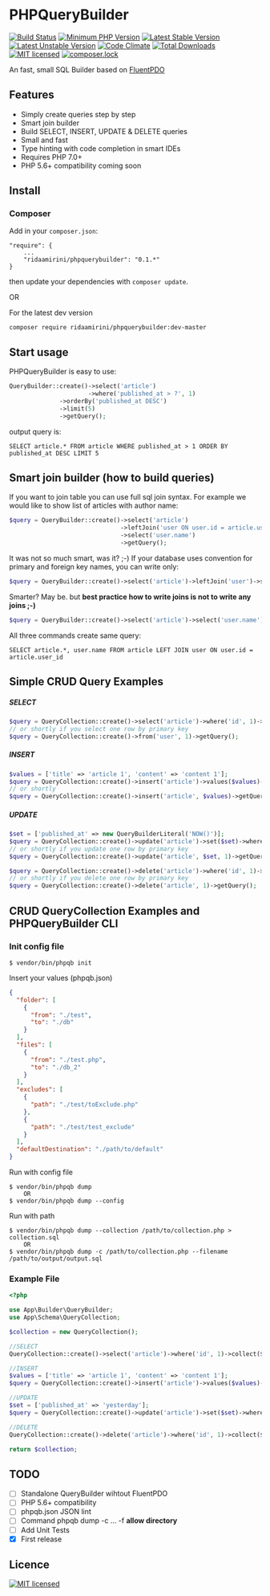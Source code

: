 # PHPQueryBuilder
[![Build Status](https://travis-ci.org/ridaamirini/PHPQueryBuilder.svg?branch=master)](https://travis-ci.org/ridaamirini/PHPQueryBuilder) [![Minimum PHP Version](https://img.shields.io/badge/php-%3E%3D%207.0-8892BF.svg)](https://php.net/) [![Latest Stable Version](https://poser.pugx.org/ridaamirini/phpbquerybuilder/v/stable)](https://packagist.org/packages/ridaamirini/phpbquerybuilder) [![Latest Unstable Version](https://poser.pugx.org/ridaamirini/phpbquerybuilder/v/unstable)](https://packagist.org/packages/ridaamirini/phpbquerybuilder) [![Code Climate](https://codeclimate.com/github/ridaamirini/PHPQueryBuilder/badges/gpa.svg)](https://codeclimate.com/github/ridaamirini/PHPQueryBuilder) [![Total Downloads](https://poser.pugx.org/ridaamirini/phpbquerybuilder/downloads)](https://packagist.org/packages/ridaamirini/phpbquerybuilder) [![MIT licensed](https://img.shields.io/badge/license-MIT-blue.svg)](https://raw.githubusercontent.com/hyperium/hyper/master/LICENSE) [![composer.lock](https://poser.pugx.org/ridaamirini/phpbquerybuilder/composerlock)](https://packagist.org/packages/ridaamirini/phpbquerybuilder)

An fast, small SQL Builder based on [FluentPDO](https://github.com/envms/fluentpdo)

## Features

- Simply create queries step by step
- Smart join builder
- Build SELECT, INSERT, UPDATE & DELETE queries
- Small and fast
- Type hinting with code completion in smart IDEs
- Requires PHP 7.0+
- PHP 5.6+ compatibility coming soon

## Install

### Composer

Add in your `composer.json`:

	"require": {
		...
		"ridaamirini/phpquerybuilder": "0.1.*"
	}

then update your dependencies with `composer update`.

OR

For the latest dev version 

    composer require ridaamirini/phpquerybuilder:dev-master
    
## Start usage

PHPQueryBuilder is easy to use:

```php
QueryBuilder::create()->select('article')
                      ->where('published_at > ?', 1)
		      ->orderBy('published_at DESC')
		      ->limit(5)
		      ->getQuery();
```
output query is:

```mysql
SELECT article.* FROM article WHERE published_at > 1 ORDER BY published_at DESC LIMIT 5
```

## Smart join builder (how to build queries)

If you want to join table you can use full sql join syntax. For example we would like to show list of articles with author name:

```php
$query = QueryBuilder::create()->select('article')
                               ->leftJoin('user ON user.id = article.user_id')
                               ->select('user.name')
                               ->getQuery();
```

It was not so much smart, was it? ;-) If your database uses convention for primary and foreign key names, you can write only:

```php
$query = QueryBuilder::create()->select('article')->leftJoin('user')->select('user.name')->getQuery();
```

Smarter? May be. but **best practice how to write joins is not to write any joins ;-)**

```php
$query = QueryBuilder::create()->select('article')->select('user.name')->getQuery();
```

All three commands create same query:

```mysql
SELECT article.*, user.name FROM article LEFT JOIN user ON user.id = article.user_id
```

## Simple CRUD Query Examples

##### SELECT

```php
$query = QueryCollection::create()->select('article')->where('id', 1)->getQuery();
// or shortly if you select one row by primary key
$query = QueryCollection::create()->from('user', 1)->getQuery();
```

##### INSERT

```php
$values = ['title' => 'article 1', 'content' => 'content 1'];
$query = QueryCollection::create()->insert('article')->values($values)->getQuery();
// or shortly
$query = QueryCollection::create()->insert('article', $values)->getQuery();
```

##### UPDATE

```php
$set = ['published_at' => new QueryBuilderLiteral('NOW()')];
$query = QueryCollection::create()->update('article')->set($set)->where('id', 1)->getQuery();
// or shortly if you update one row by primary key
$query = QueryCollection::create()->update('article', $set, 1)->getQuery();
```

```php
$query = QueryCollection::create()->delete('article')->where('id', 1)->getQuery();
// or shortly if you delete one row by primary key
$query = QueryCollection::create()->delete('article', 1)->getQuery();
```
## CRUD QueryCollection Examples and PHPQueryBuilder CLI

### Init config file
	$ vendor/bin/phpqb init
	
Insert your values (phpqb.json)	
```json
{
  "folder": [
    {
      "from": "./test",
      "to": "./db"
    }
  ],
  "files": [
    {
      "from": "./test.php",
      "to": "./db_2"
    }
  ],
  "excludes": [
    {
      "path": "./test/toExclude.php"
    },
    {
      "path": "./test/test_exclude"
    }
  ],
  "defaultDestination": "./path/to/default"
}
```
Run with config file

	$ vendor/bin/phpqb dump
		OR
	$ vendor/bin/phpqb dump --config
	
Run with path

	$ vendor/bin/phpqb dump --collection /path/to/collection.php > collection.sql
		OR
	$ vendor/bin/phpqb dump -c /path/to/collection.php --filename /path/to/output/output.sql
	
### Example File

```php
<?php

use App\Builder\QueryBuilder;
use App\Schema\QueryCollection;

$collection = new QueryCollection();

//SELECT
QueryCollection::create()->select('article')->where('id', 1)->collect($collection);

//INSERT
$values = ['title' => 'article 1', 'content' => 'content 1'];
$query = QueryCollection::create()->insert('article')->values($values)->collect($collection);

//UPDATE
$set = ['published_at' => 'yesterday'];
$query = QueryCollection::create()->update('article')->set($set)->where('id', 1)->getQuery();

//DELETE
QueryCollection::create()->delete('article')->where('id', 1)->collect($collection);

return $collection;
```
## TODO
- [ ] Standalone QueryBuilder wihtout FluentPDO
- [ ] PHP 5.6+ compatibility
- [ ] phpqb.json JSON lint
- [ ] Command phpqb dump -c ... -f **allow directory**
- [ ] Add Unit Tests
- [x] First release

## Licence

 [![MIT licensed](https://img.shields.io/badge/license-MIT-blue.svg)](https://raw.githubusercontent.com/hyperium/hyper/master/LICENSE)
